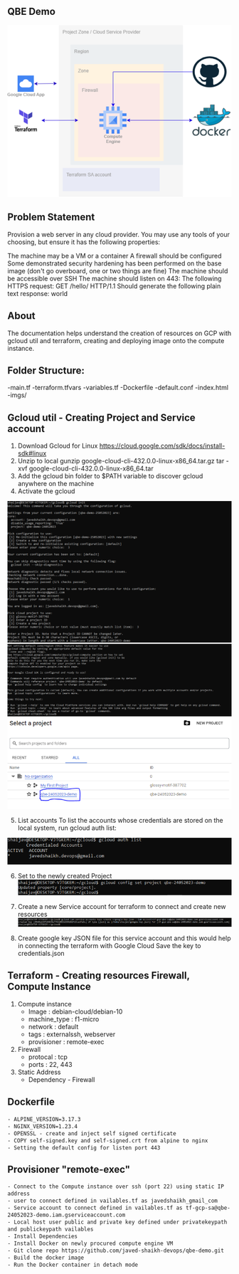 ## QBE Demo

![image](https://github.com/javed-shaikh-devops/qbe-demo/blob/main/imgs/arch.png)

## Problem Statement 

Provision a web server in any cloud provider. You may use any tools of your choosing, but ensure it has the following properties:

The machine may be a VM or a container
A firewall should be configured
Some demonstrated security hardening has been performed on the base image (don't go overboard, one or two things are fine)
The machine should be accessible over SSH
The machine should listen on 443:
The following HTTPS request: GET /hello/ HTTP/1.1
Should generate the following plain text response: world

## About 

The documentation helps understand the creation of resources on GCP with gcloud util and terraform, creating and deploying image onto the compute instance.

## Folder Structure:

 -main.tf
 -terraform.tfvars
 -variables.tf
 -Dockerfile
 -default.conf
 -index.html
 -imgs/

## Gcloud util - Creating Project and Service account 

1. Download Gcloud for Linux 
  https://cloud.google.com/sdk/docs/install-sdk#linux
2. Unzip to local 
   gunzip google-cloud-cli-432.0.0-linux-x86_64.tar.gz
   tar -xvf google-cloud-cli-432.0.0-linux-x86_64.tar
3. Add the gcloud bin folder to $PATH variable to discover gcloud anywhere on the machine
4. Activate the gcloud 
    
 ![image](https://github.com/javed-shaikh-devops/qbe-demo/blob/main/imgs/create_project.png)
 ![image](https://github.com/javed-shaikh-devops/qbe-demo/blob/main/imgs/create_project_1.png)
 ![image](https://github.com/javed-shaikh-devops/qbe-demo/blob/main/imgs/create_project_2.png)
 
5. List accounts
   To list the accounts whose credentials are stored on the local system, 
   run gcloud auth list:
 
![image](https://github.com/javed-shaikh-devops/qbe-demo/blob/main/imgs/auth_list.png)

6. Set to the newly created Project 
![image](https://github.com/javed-shaikh-devops/qbe-demo/blob/main/imgs/set_project.png)

7. Create a new Service account for terraform to connect and create new resources 
![image](https://github.com/javed-shaikh-devops/qbe-demo/blob/main/imgs/create_service_account.png)

8. Create google key JSON file for this service account and this would help in connecting the terraform with Google Cloud
   Save the key to credentials.json

## Terraform - Creating resources Firewall, Compute Instance

    
 1. Compute instance 
	- Image : debian-cloud/debian-10
	- machine_type : f1-micro
	- network : default 
	- tags : externalssh, webserver
	- provisioner : remote-exec
2. Firewall
	- protocal : tcp
	- ports : 22, 443
3. Static Address
    - Dependency - Firewall 
	
## Dockerfile

	- ALPINE_VERSION=3.17.3
	- NGINX_VERSION=1.23.4
	- OPENSSL - create and inject self signed certificate
	- COPY self-signed.key and self-signed.crt from alpine to nginx
    - Setting the default config for listen port 443

## Provisioner "remote-exec"	
	- Connect to the Compute instance over ssh (port 22) using static IP address
	- user to connect defined in vailables.tf as javedshaikh_gmail_com
 	- Service account to connect defined in vailables.tf as tf-gcp-sa@qbe-24052023-demo.iam.gserviceaccount.com
	- Local host user public and private key defined under privatekeypath and publickeypath vailables
	- Install Dependencies
	- Install Docker on newly procured compute engine VM
	- Git clone repo https://github.com/javed-shaikh-devops/qbe-demo.git
	- Build the docker image 
	- Run the Docker container in detach mode